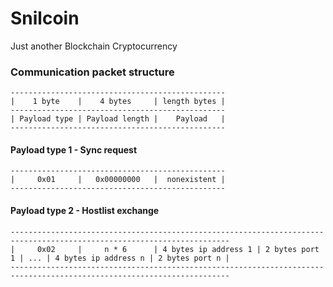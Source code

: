 # Snilcoin
Just another Blockchain Cryptocurrency

### Communication packet structure
    ------------------------------------------------
    |    1 byte    |    4 bytes     | length bytes |
    ------------------------------------------------
    | Payload type | Payload length |    Payload   |
    ------------------------------------------------

#### Payload type 1 - Sync request
    ------------------------------------------------
    |     0x01     |   0x00000000   |  nonexistent |
    ------------------------------------------------

#### Payload type 2 - Hostlist exchange
    -----------------------------------------------------------------------------------------------------------------------
    |     0x02     |     n * 6      | 4 bytes ip address 1 | 2 bytes port 1 | ... | 4 bytes ip address n | 2 bytes port n |
    -----------------------------------------------------------------------------------------------------------------------

